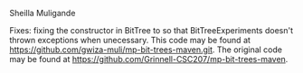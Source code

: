 Sheilla Muligande

Fixes: fixing the constructor in BitTree to so that BitTreeExperiments doesn't thrown exceptions when unecessary.
This code may be found at <https://github.com/gwiza-muli/mp-bit-trees-maven.git>. The original code may be found at <https://github.com/Grinnell-CSC207/mp-bit-trees-maven>.
